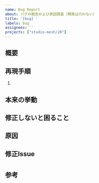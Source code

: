 ```yaml
---
name: Bug Report
about: バグの報告および原因調査（開発は行わない）
title: '[bug] '
labels: bug
assignees: ''
projects: ["studio-mesh/20"]
---
```


## 概要


## 再現手順

1.

## 本来の挙動


## 修正しないと困ること


## 原因


## 修正Issue

#

## 参考
